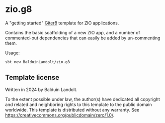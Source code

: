 # zio.g8

A "getting started" [Giter8][g8] template for ZIO applications.

Contains the basic scaffolding of a new ZIO app, 
and a number of commented-out dependencies that can easily be added by un-commenting them.

Usage:

```bash
sbt new BalduinLandolt/zio.g8
```


Template license
----------------
Written in 2024 by Balduin Landolt.

To the extent possible under law, the author(s) have dedicated all copyright and related
and neighboring rights to this template to the public domain worldwide.
This template is distributed without any warranty. See <https://creativecommons.org/publicdomain/zero/1.0/>.

[g8]: https://www.foundweekends.org/giter8/
